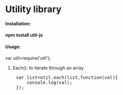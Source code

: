 Utility library 
==================================================================
<h4>Installation:<h4>

npm install util-js

<h4>Usage:</h4>

var util=require('util');

1. Each(): to iterate through an array

<pre>
    var list=util.each(list,function(val){
        console.log(val);
    });
</pre>
